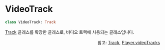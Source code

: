 # VideoTrack

```kotlin
class VideoTrack: Track
```
[Track](../track/home.md) 클래스를 확장한 클래스로, 비디오 트랙에 사용되는 클래스입니다.

<div align="right">
참고: <a href="../track/home.md">Track</a>, 
<a href="../../interface/player/home.md#videotracks">Player.videoTracks</a>
</div>
